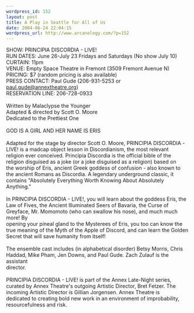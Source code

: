```yaml
--- 
wordpress_id: 152
layout: post
title: A Play in Seattle for All of Us
date: 2004-06-24 22:04:15
wordpress_url: http://www.arcanology.com/?p=152
---
```

<p>
                                                                                                                                                                                                                                                                                                                                                                                                                                                                                                                                                                                                                                                              SHOW: PRINCIPIA DISCORDIA - LIVE!<br /> RUN DATES: June 26-July 23 Fridays and Saturdays (No show July 10)<br /> CURTAIN: 11pm<br /> VENUE: Empty Space Theatre in Fremont (3509 Fremont Avenue N)<br /> PRICING: $7 (random pricing is also available)<br /> PRESS CONTACT: Paul Gude (206-931-5253 or <a href="mailto:paul.gude@annextheatre.org">paul.gude@annextheatre.org</a>)<br /> RESERVATION LINE: 206-728-0933<br /> <br /> Written by Malaclypse the Younger<br /> Adapted & directed by Scott O. Moore<br /> Dedicated to the Prettiest One<br /> <br /> GOD IS A GIRL AND HER NAME IS ERIS<br /> <br /> Adapted for the stage by director Scott O. Moore, PRINCIPIA DISCORDIA -<br /> LIVE! is a madcap object lesson in Discordianism, the most relevant<br /> religion ever conceived. Principia Discordia is the official bible of the<br /> religion disguised as a joke (or a joke disguised as a religion) based on<br /> the worship of Eris, ancient Greek goddess of confusion - also known to<br /> the ancient Romans as Discordia. A legendary underground classic, it<br /> contains "Absolutely Everything Worth Knowing About Absolutely Anything."<br /> <br /> In PRINCIPIA DISCORDIA - LIVE!, you will learn about the goddess Eris, the<br /> Law of Fives, the Ancient Illuminated Seers of Bavaria, the Curse of<br /> Greyface, Mr. Momomoto (who can swallow his nose), and much much more! By<br /> opening your pineal gland to the Mysterees of Eris, you too can know the<br /> true meaning of the Myth of the Apple of Discord, and can learn the Golden<br /> Secret that will save humanity from itself!<br /> <br /> The ensemble cast includes (in alphabetical disorder) Betsy Morris, Chris<br /> Haddad, Mike Pham, Jen Downs, and Paul Gude. Zach Zulauf is the assistant<br /> director.<br /> <br /> PRINCIPIA DISCORDIA - LIVE! is part of the Annex Late-Night series,<br /> curated by Annex Theatre's outgoing Artistic Director, Bret Fetzer. The<br /> incoming Artistic Director is Gillian Jorgensen. Annex Theatre is<br /> dedicated to creating bold new work in an environment of improbability,<br /> resourcefulness and risk. 
                                                                                                                                                                                                                                                                                                                                                                                                                                                                                                                                                                                                                                                            </p>